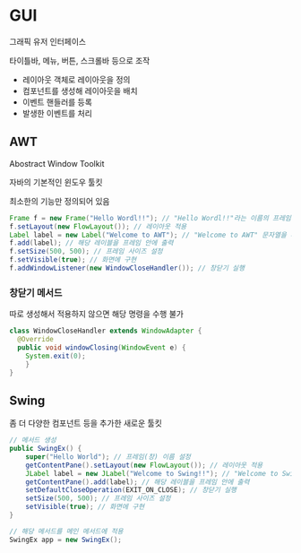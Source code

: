 # GUI
그래픽 유저 인터페이스

타이틀바, 메뉴, 버튼, 스크롤바 등으로 조작

- 레이아웃 객체로 레이아웃을 정의
- 컴포넌트를 생성해 레이아웃을 배치
- 이벤트 핸들러를 등록
- 발생한 이벤트를 처리
## AWT
Abostract Window Toolkit

자바의 기본적인 윈도우 툴킷

최소한의 기능만 정의되어 있음
```java
Frame f = new Frame("Hello Wordl!!"); // "Hello Wordl!!"라는 이름의 프레임 생성
f.setLayout(new FlowLayout()); // 레이아웃 적용
Label label = new Label("Welcome to AWT"); // "Welcome to AWT" 문자열을 레이블로 생성
f.add(label); // 해당 레이블을 프레임 안에 출력
f.setSize(500, 500); // 프레임 사이즈 설정
f.setVisible(true); // 화면에 구현
f.addWindowListener(new WindowCloseHandler()); // 창닫기 실행
```
### 창닫기 메서드
따로 생성해서 적용하지 않으면 해당 명령을 수행 불가
```java
class WindowCloseHandler extends WindowAdapter {
  @Override
  public void windowClosing(WindowEvent e) {
    System.exit(0);
	}
}
```
## Swing
좀 더 다양한 컴포넌트 등을 추가한 새로운 툴킷
```java
// 메서드 생성
public SwingEx() {
	super("Hello World"); // 프레임(창) 이름 설정
	getContentPane().setLayout(new FlowLayout()); // 레이아웃 적용
	JLabel label = new JLabel("Welcome to Swing!!"); // "Welcome to Swing" 문자열을 레이블로 생성
	getContentPane().add(label); // 해당 레이블을 프레임 안에 출력
	setDefaultCloseOperation(EXIT_ON_CLOSE); // 창닫기 실행
	setSize(500, 500); // 프레임 사이즈 설정
	setVisible(true); // 화면에 구현
}

// 해당 메서드를 메인 메서드에 적용
SwingEx app = new SwingEx();
```
